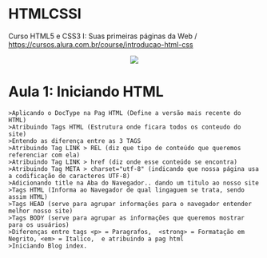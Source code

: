# HTMLCSSI
Curso HTML5 e CSS3 I: Suas primeiras páginas da Web / https://cursos.alura.com.br/course/introducao-html-css

<p align="center">
  <img src="https://givingdata.com/wp-content/uploads/2013/07/html-css-js.png">
</p>

# Aula 1: Iniciando HTML
```
>Aplicando o DocType na Pag HTML (Define a versão mais recente do HTML)
>Atribuindo Tags HTML (Estrutura onde ficara todos os conteudo do site)
>Entendo as diferença entre as 3 TAGS
>Atribuindo Tag LINK > REL (diz que tipo de conteúdo que queremos referenciar com ela)
>Atribuindo Tag LINK > href (diz onde esse conteúdo se encontra)
>Atribuindo Tag META > charset="utf-8" (indicando que nossa página usa a codificação de caracteres UTF-8)
>Adicionando title na Aba do Navegador.. dando um titulo ao nosso site
>Tags HTML (Informa ao Navegador de qual lingaguem se trata, sendo assim HTML)
>Tags HEAD (serve para agrupar informações para o navegador entender melhor nosso site)
>Tags BODY (serve para agrupar as informações que queremos mostrar para os usuários)
>Diferenças entre tags <p> = Paragrafos,  <strong> = Formatação em Negrito, <em> = Italico,  e atribuindo a pag html
>Iniciando Blog index.
```

